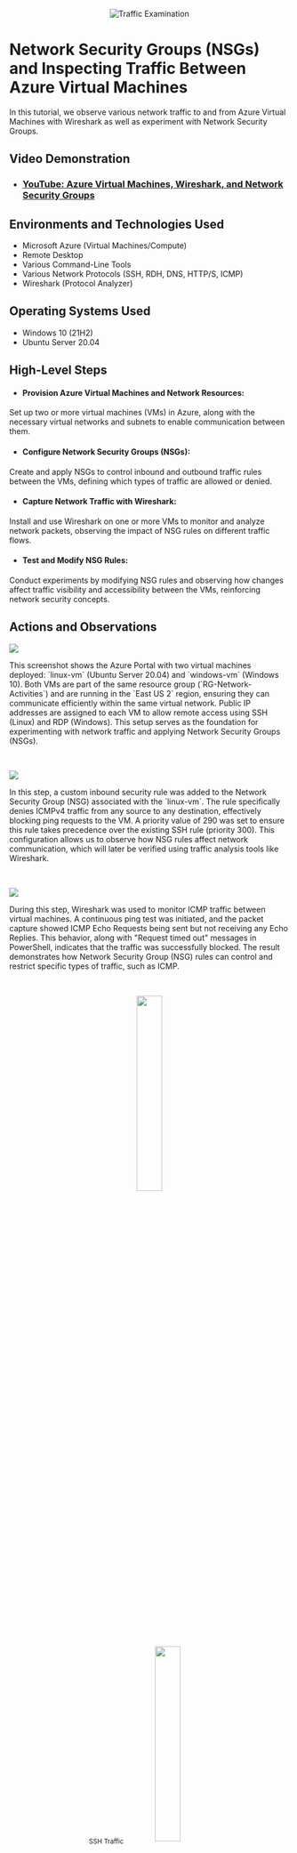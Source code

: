 <p align="center">
<img src="https://i.imgur.com/Ua7udoS.png" alt="Traffic Examination"/>
</p>

<h1>Network Security Groups (NSGs) and Inspecting Traffic Between Azure Virtual Machines</h1>
In this tutorial, we observe various network traffic to and from Azure Virtual Machines with Wireshark as well as experiment with Network Security Groups. <br />


<h2>Video Demonstration</h2>

- ### [YouTube: Azure Virtual Machines, Wireshark, and Network Security Groups](https://www.youtube.com)

<h2>Environments and Technologies Used</h2>

- Microsoft Azure (Virtual Machines/Compute)
- Remote Desktop
- Various Command-Line Tools
- Various Network Protocols (SSH, RDH, DNS, HTTP/S, ICMP)
- Wireshark (Protocol Analyzer)

<h2>Operating Systems Used </h2>

- Windows 10 (21H2)
- Ubuntu Server 20.04

<h2>High-Level Steps</h2>

- <h4>Provision Azure Virtual Machines and Network Resources: </h4>
Set up two or more virtual machines (VMs) in Azure, along with the necessary virtual networks and subnets to enable communication between them.
- <h4>Configure Network Security Groups (NSGs): </h4>
Create and apply NSGs to control inbound and outbound traffic rules between the VMs, defining which types of traffic are allowed or denied.
- <h4>Capture Network Traffic with Wireshark: </h4>
Install and use Wireshark on one or more VMs to monitor and analyze network packets, observing the impact of NSG rules on different traffic flows.
- <h4>Test and Modify NSG Rules: </h4>
Conduct experiments by modifying NSG rules and observing how changes affect traffic visibility and accessibility between the VMs, reinforcing network security concepts.
<h2>Actions and Observations</h2>

<p>
<img src="https://github.com/user-attachments/assets/bd60f0f5-e414-484a-9769-9f5f035ae9df"/>
</p>
<p>
This screenshot shows the Azure Portal with two virtual machines deployed: `linux-vm` (Ubuntu Server 20.04) and `windows-vm` (Windows 10).  
Both VMs are part of the same resource group (`RG-Network-Activities`) and are running in the `East US 2` region, ensuring they can communicate efficiently within the same virtual network.  
Public IP addresses are assigned to each VM to allow remote access using SSH (Linux) and RDP (Windows).  
This setup serves as the foundation for experimenting with network traffic and applying Network Security Groups (NSGs).
</p>
<br />

<p>
<img src="https://github.com/user-attachments/assets/69cdd02e-f41b-4ceb-8907-a2f836aed7fb"/>
</p>
<p>
In this step, a custom inbound security rule was added to the Network Security Group (NSG) associated with the `linux-vm`.  
The rule specifically denies ICMPv4 traffic from any source to any destination, effectively blocking ping requests to the VM.  
A priority value of 290 was set to ensure this rule takes precedence over the existing SSH rule (priority 300).  
This configuration allows us to observe how NSG rules affect network communication, which will later be verified using traffic analysis tools like Wireshark.
</p>
<br />

<p>
<img src="https://github.com/user-attachments/assets/98e259fd-84c6-4a00-9335-22ac3758f65b"/>
</p>
<p>
During this step, Wireshark was used to monitor ICMP traffic between virtual machines. A continuous ping test was initiated, and the packet capture showed ICMP Echo Requests being sent but not receiving any Echo Replies. This behavior, along with "Request timed out" messages in PowerShell, indicates that the traffic was successfully blocked. The result demonstrates how Network Security Group (NSG) rules can control and restrict specific types of traffic, such as ICMP.
</p>
<br />

<p align="center">
  <img src="https://github.com/user-attachments/assets/d92b1153-e95c-4776-9a39-34f7420975ff" width="30%"><br><sub>SSH Traffic</sub>
  <img src="https://github.com/user-attachments/assets/d8c9052b-02e9-4fba-b83a-abd8b2efefa6" width="30%"><br><sub>DNS Traffic</sub>
  <img src="https://github.com/user-attachments/assets/f30b7910-5265-4949-a79f-27632155f4a7" width="30%"><br><sub>RDP (Port 3389)</sub>
</p>
<p>
These images collectively demonstrate the impact of modifying Network Security Group (NSG) rules on traffic visibility and communication between virtual machines. The first screenshot shows successful SSH access to a VM, confirming that the relevant port is open. The second image captures DNS resolution activity, verifying name resolution functionality across the network. The third screenshot highlights RDP traffic on port 3389, showing secure remote desktop connections. Together, these tests illustrate how enabling or restricting specific ports in NSG rules directly influences network accessibility and security. Monitoring these interactions with tools like Wireshark reinforces key network security concepts in a practical context.

</p>
<br />
